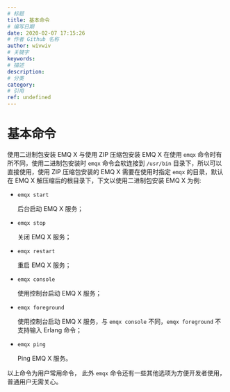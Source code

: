 ```yaml
---
# 标题
title: 基本命令
# 编写日期
date: 2020-02-07 17:15:26
# 作者 Github 名称
author: wivwiv
# 关键字
keywords:
# 描述
description:
# 分类
category: 
# 引用
ref: undefined
---
```


# 基本命令

使用二进制包安装 EMQ X 与使用 ZIP 压缩包安装 EMQ X 在使用 `emqx` 命令时有所不同，使用二进制包安装时 `emqx` 命令会软连接到 `/usr/bin` 目录下，所以可以直接使用，使用 ZIP 压缩包安装的 EMQ X 需要在使用时指定 `emqx` 的目录，默认在 EMQ X 解压缩后的根目录下，下文以使用二进制包安装 EMQ X 为例:

+   `emqx start`

    后台启动 EMQ X 服务；

+   `emqx stop`

    关闭 EMQ X 服务；

+   `emqx restart`

    重启 EMQ X 服务；

+   `emqx console`

    使用控制台启动 EMQ X 服务；

+   `emqx foreground`

    使用控制台启动 EMQ X 服务，与 `emqx console` 不同，`emqx foreground` 不支持输入 Erlang 命令；

+   `emqx ping`

    Ping EMQ X 服务。

以上命令为用户常用命令， 此外 `emqx` 命令还有一些其他选项为方便开发者使用， 普通用户无需关心。
